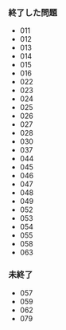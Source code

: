 ### 終了した問題
* 011
* 012 
* 013
* 014
* 015
* 016
* 022
* 023
* 024
* 025
* 026
* 027
* 028
* 030
* 037
* 044
* 045
* 046
* 047
* 048
* 049
* 052
* 053
* 054
* 055
* 058
* 063

### 未終了
* 057
* 059
* 062
* 079
